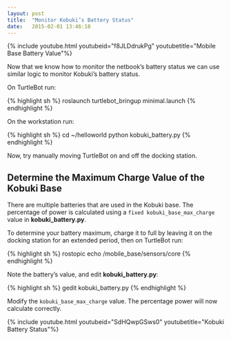 ```yaml
---
layout: post
title:  "Monitor Kobuki’s Battery Status"
date:   2015-02-01 13:46:18
---
```


{% include youtube.html youtubeid="f8JLDdrukPg" youtubetitle="Mobile Base Battery Value"%}

Now that we know how to monitor the netbook’s battery status we can use similar logic to monitor Kobuki’s battery status.

On TurtleBot run:

{% highlight sh %}
roslaunch turtlebot_bringup minimal.launch
{% endhighlight %}

On the workstation run:

{% highlight sh %}
cd ~/helloworld
python kobuki_battery.py
{% endhighlight %}

Now, try manually moving TurtleBot on and off the docking station.

## Determine the Maximum Charge Value of the Kobuki Base

There are multiple batteries that are used in the Kobuki base. The percentage of power is calculated using a `fixed kobuki_base_max_charge` value in **kobuki_battery.py**.

To determine your battery maximum, charge it to full by leaving it on the docking station for an extended period, then on TurtleBot run:

{% highlight sh %}
rostopic echo /mobile_base/sensors/core
{% endhighlight %}

Note the battery’s value, and edit **kobuki_battery.py**:

{% highlight sh %}
gedit kobuki_battery.py
{% endhighlight %}

Modify the `kobuki_base_max_charge` value. The percentage power will now calculate correctly.

{% include youtube.html youtubeid="SdHQwpGSws0" youtubetitle="Kobuki Battery Status"%}